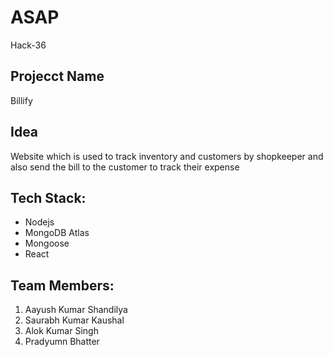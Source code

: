 # ASAP
Hack-36

## Projecct Name
Billify

## Idea
Website which is used to track inventory and customers by shopkeeper and also send the bill to the customer to track their expense

## Tech Stack:
- Nodejs
- MongoDB Atlas
- Mongoose
- React

## Team Members:
1. Aayush Kumar Shandilya
2. Saurabh Kumar Kaushal
3. Alok Kumar Singh
4. Pradyumn Bhatter


